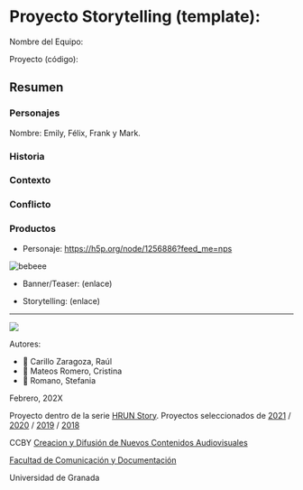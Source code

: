 

# Proyecto Storytelling (template): 

Nombre del Equipo: 

Proyecto (código): 


## Resumen


### Personajes

Nombre: Emily, Félix, Frank y Mark.


### Historia


### Contexto


### Conflicto 



### Productos

- Personaje: https://h5p.org/node/1256886?feed_me=nps

![bebeee](https://user-images.githubusercontent.com/101631822/160286289-4ae45c4b-7267-4719-a93f-d6d67a88a749.png)


- Banner/Teaser:  (enlace) 

- Storytelling: (enlace) 

------
![](https://upload.wikimedia.org/wikipedia/commons/thumb/6/62/CC-BY-SA-Andere_Wikis_%28v%29.svg/200px-CC-BY-SA-Andere_Wikis_%28v%29.svg.png)


Autores:  
<!---
Incluir lista de personas del grupo 
Se puede añadir enlace a página personal de github o lo que se quiera...(optativo)
-->

- :man: Carillo Zaragoza, Raúl
- :woman: Mateos Romero, Cristina
- :woman: Romano, Stefania 

<!---
Lista completa de emojis de markDown - https://gist.github.com/rxaviers/7360908) 
-->



Febrero, 202X

Proyecto dentro de la serie [HRUN Story](https://github.com/mgea/storytelling_21/blob/master/What_is_a_HRUN_story.md). 
Proyectos seleccionados de  [2021](https://github.com/mgea/storytelling/blob/master/2021/readme.md) / [2020](https://github.com/mgea/storytelling/blob/master/2020/readme.md)  / 
[2019](https://github.com/mgea/storytelling/blob/master/2019/readme.md) / [2018](https://github.com/mgea/storytelling/blob/master/2018/readme.md) 

CCBY [Creacion y Difusión de Nuevos Contenidos Audiovisuales](http://utopolis.ugr.es/medialab)

[Facultad de Comunicación y Documentación](http://fcd.ugr.es)

Universidad de Granada



